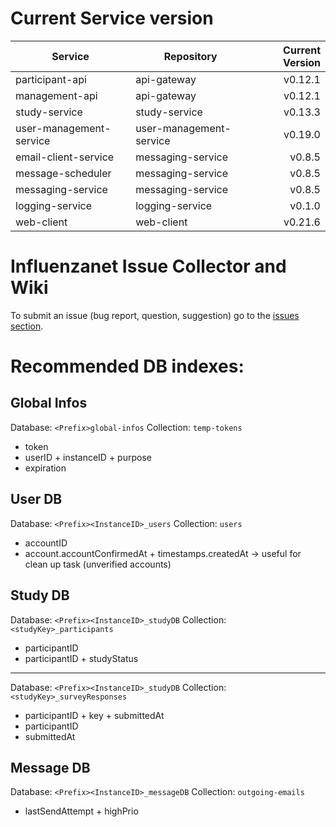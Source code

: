 # Current Service version

| Service        | Repository           | Current Version  |
| -------------- | -------------------- | ----------------:|
| participant-api      | api-gateway | v0.12.1 |
| management-api      | api-gateway | v0.12.1 |
| study-service      | study-service | v0.13.3 |
| user-management-service      | user-management-service | v0.19.0 |
| email-client-service      | messaging-service | v0.8.5 |
| message-scheduler      | messaging-service | v0.8.5 |
| messaging-service      | messaging-service | v0.8.5 |
| logging-service      | logging-service | v0.1.0 |
| web-client      | web-client | v0.21.6 |


# Influenzanet Issue Collector and Wiki

To submit an issue (bug report, question, suggestion) go to the [issues section](https://github.com/influenzanet/influenzanet/issues).

# Recommended DB indexes:

## Global Infos
Database: 
```<Prefix>global-infos```
Collection: 
```temp-tokens```

- token
- userID + instanceID + purpose
- expiration

## User DB
Database: 
```<Prefix><InstanceID>_users```
Collection: 
```users```

- accountID
- account.accountConfirmedAt + timestamps.createdAt -> useful for clean up task (unverified accounts)

## Study DB
Database: 
```<Prefix><InstanceID>_studyDB```
Collection: 
```<studyKey>_participants```

- participantID
- participantID + studyStatus

---

Database: 
```<Prefix><InstanceID>_studyDB```
Collection: 
```<studyKey>_surveyResponses```

- participantID + key + submittedAt
- participantID
- submittedAt

## Message DB

Database:
```<Prefix><InstanceID>_messageDB```
Collection: 
```outgoing-emails```
- lastSendAttempt + highPrio
